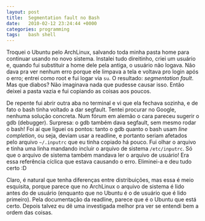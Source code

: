 ```yaml
---
layout: post
title:  Segmentation fault no Bash
date:   2010-02-12 23:24:44 +0000
categories: programming
tags:   bash shell
---
```

Troquei o Ubuntu pelo ArchLinux, salvando toda minha pasta home para continuar usando no novo sistema. Instalei tudo direitinho, criei um usuário e, quando fui substituir a home dele pela antiga, o usuário não logava. Não dava pra ver nenhum erro porque ele limpava a tela e voltava pro login após o erro; entrei como root e fui logar via `su`. O resultado: *segmentation fault*. Mas que diabos? Não imaginava nada que pudesse causar isso. Então deixei a pasta vazia e fui copiando as coisas aos poucos.

De repente fui abrir outra aba no terminal e vi que ela fechava sozinha, e de fato o bash tinha voltado a dar segfault. Tentei procurar no Google, nenhuma solução concreta. Num fórum em alemão o cara pareceu sugerir o gdb (debugger). Surpresa: o gdb também dava segfault, sem mesmo rodar o bash! Foi aí que liguei os pontos: tanto o gdb quanto o bash usam *line completion*, ou seja, deviam usar a readline, e portanto seriam afetados pelo arquivo `~/.inputrc` que eu tinha copiado há pouco. Fui olhar o arquivo e tinha uma linha mandando incluir o arquivo de sistema `/etc/inputrc`. Só que o arquivo de sistema também mandava ler o arquivo de usuário! Era essa referência cíclica que estava causando o erro. Eliminei-a e deu tudo certo :D

Claro, é natural que tenha diferenças entre distribuições, mas essa é meio esquisita, porque parece que no ArchLinux o arquivo de sistema é lido antes do de usuário (enquanto que no Ubuntu é o de usuário que é lido primeiro). Pela documentação da readline, parece que é o Ubuntu que está certo. Depois talvez eu dê uma investigada melhor pra ver se entendi bem a ordem das coisas.
